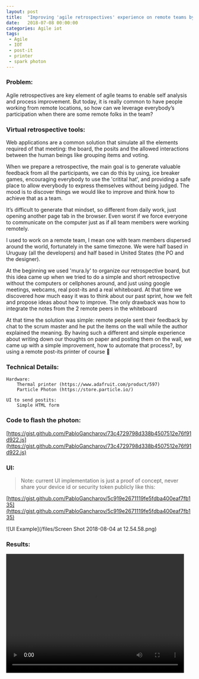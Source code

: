 ```yaml
---
layout: post
title:  "Improving 'agile retrospectives' experience on remote teams by using a IoT Postit printer"
date:   2018-07-08 00:00:00
categories: Agile iot
tags:
 - Agile
 - IOT
 - post-it
 - printer
 - spark photon
---
```


### Problem: 
Agile retrospectives are key element of agile teams to enable self analysis and process improvement.
But today, it is really common to have people working from remote locations, so how can we leverage everybody’s participation when there are some remote folks in the team?

### Virtual retrospective tools:
Web applications are a common solution that simulate all the elements required of that meeting: the board, the posits and the allowed interactions between the human beings like grouping items and voting.

When we prepare a retrospective, the main goal is to generate valuable feedback from all the participants, we can do this by using, ice breaker games, encouraging everybody to use the 'critital hat', and providing a safe place to allow everybody to express themselves without being judged. The mood is to discover things we would like to improve and think how to achieve that as a team.

It’s difficult to generate that mindset, so different from daily work, just opening another page tab in the browser. Even worst if we force everyone to communicate on the computer just as if all team members were working remotely.

I used to work on a remote team, I mean one with team members dispersed around the world, fortunately in the same timezone. We were half based in Uruguay (all the developers) and half based in United States (the PO and the designer).

At the beginning we used 'mura.ly' to organize our retrospective board,
but this idea came up when we tried to do a simple and short retrospective without the computers or cellphones around, and just using google meetings, webcams, real post-its and a real whiteboard. At that time we discovered how much easy it was to think about our past sprint, how we felt and propose ideas about how to improve. The only drawback was how to integrate the notes from the 2 remote peers in the whiteboard

At that time the solution was simple: remote people sent their feedback by chat to the scrum master and he put the items on the wall while the author explained the meaning. By having such a different and simple experience about writing down our thoughts on paper and posting them on the wall, we came up with a simple improvement, how to automate that process?, by using a remote post-its printer of course 🙂


### Technical Details:
	
	Hardware:
		Thermal printer (https://www.adafruit.com/product/597)
		Particle Photon (https://store.particle.io/)

	UI to send postits:
		Simple HTML form

### Code to flash the photon:

[https://gist.github.com/PabloGancharov/73c4729798d338b4507512e76f91d922.js](https://gist.github.com/PabloGancharov/73c4729798d338b4507512e76f91d922.js)


### UI:

> Note: current UI implementation is just a proof of concept, never share your device id or security token publicly like this:

[https://gist.github.com/PabloGancharov/5c919e2671119fe5fdba400eaf7fb135](https://gist.github.com/PabloGancharov/5c919e2671119fe5fdba400eaf7fb135)

![UI Example](/files/Screen Shot 2018-08-04 at 12.54.58.png)

### Results:

<video width="480" height="320" controls="controls">
  <source src="files/2018-04-11 11.41.48.mp4" type="video/mp4">
</video>
